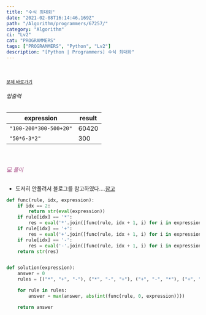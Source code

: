 ```yaml
---
title: "수식 최대화"
date: "2021-02-08T16:14:46.169Z"
path: "/Algorithm/programmers/67257/"
category: "Algorithm"
ci: "Lv2"
cat: "PROGRAMMERS"
tags: ["PROGRAMMERS", "Python", "Lv2"]
description: "[Python | Programmers] 수식 최대화"
---
```


<br />

<a href="https://programmers.co.kr/learn/courses/30/lessons/67257"><small>문제 바로가기</small></a>

###### 입출력

| expression             | result |
| ---------------------- | ------ |
| `"100-200*300-500+20"` | 60420  |
| `"50*6-3*2"`           | 300    |

<br />

##### <h5 style="color:#C587AE;">💻 풀이</h5>

* 도저히 안풀려서 블로그를 참고하였다....[참고](https://fullmoon1344.tistory.com/103)

```python
def func(rule, idx, expression):
    if idx == 2:
        return str(eval(expression))
    if rule[idx] == '*':
        res = eval('*'.join([func(rule, idx + 1, i) for i in expression.split('*')]))
    if rule[idx] == '+':
        res = eval('+'.join([func(rule, idx + 1, i) for i in expression.split('+')]))
    if rule[idx] == '-':
        res = eval('-'.join([func(rule, idx + 1, i) for i in expression.split('-')]))
    return str(res)


def solution(expression):
    answer = 0
    rules = [("*", "+", "-"), ("*", "-", "+"), ("+", "-", "*"), ("+", "*", "-"), ("-", "+", "*"), ("-", "*", "+")]

    for rule in rules:
        answer = max(answer, abs(int(func(rule, 0, expression))))

    return answer
```

<br />



